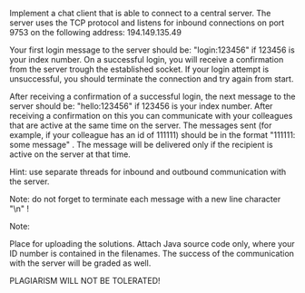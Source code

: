 Implement a chat client that is able to connect to a central server. The server uses the TCP protocol and listens for inbound connections on port 9753 on the following address: 194.149.135.49


Your first login message to the server should be: "login:123456" if 123456 is your index number. On a successful login, you will receive a confirmation from the server trough the established socket. If your login attempt is unsuccessful, you should terminate the connection and try again from start.


After receiving a confirmation of a successful login, the next message to the server should be: "hello:123456" if 123456 is your index number. After receiving a confirmation on this you can communicate with your colleagues that are active at the same time on the server. The messages sent (for example, if your colleague has an id of 111111) should be in the format "111111: some message" . The message will be delivered only if the recipient is active on the server at that time.


Hint: use separate threads for inbound and outbound communication with the server.

Note: do not forget to terminate each message with a new line character "\n" !

Note:

Place for uploading the solutions. Attach Java source code only, where your ID number is contained in the filenames.
The success of the communication with the server will be graded as well.

PLAGIARISM WILL NOT BE TOLERATED!